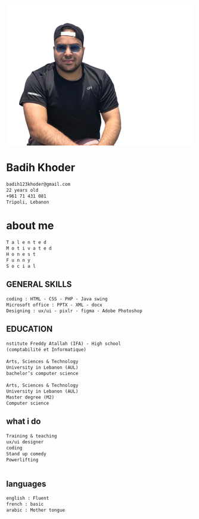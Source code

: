![alt text for screen readers](i1.png "this is me")

# Badih Khoder

```
badih123khoder@gmail.com
22 years old
+961 71 431 081
Tripoli, Lebanon
```

# about  me 

```
T a l e n t e d
M o t i v a t e d
H o n e s t
F u n n y
S o c i a l
```
## GENERAL SKILLS

```
coding : HTML - CSS - PHP - Java swing
Microsoft office : PPTX - XML - docx
Designing : ux/ui - pixlr - figma - Adobe Photoshop

```



## EDUCATION

```
nstitute Freddy Atallah (IFA) - High school 
(comptabilité et Informatique)

Arts, Sciences & Technology 
University in Lebanon (AUL)
bachelor’s computer science

Arts, Sciences & Technology 
University in Lebanon (AUL)
Master degree (M2)
Computer science
```
## what i do

```
Training & teaching
ux/ui designer
coding
Stand up comedy
Powerlifting


```
## languages

```
english : Fluent
french : basic
arabic : Mother tongue

```